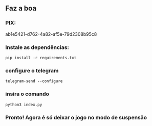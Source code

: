 ## Faz a boa 

### PIX: 
ab1e5421-d762-4a82-af5e-79d2308b95c8


### Instale as dependências:

```
pip install -r requirements.txt
```

### configure o telegram

```
telegram-send --configure
```


### insira o comando

```
python3 index.py
```

### Pronto! Agora é só deixar o jogo no modo de suspensão

